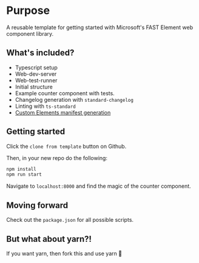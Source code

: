 # Purpose

A reusable template for getting started with Microsoft's FAST Element
web component library.

## What's included?

- Typescript setup
- Web-dev-server
- Web-test-runner
- Initial structure
- Example counter component with tests.
- Changelog generation with `standard-changelog`
- Linting with `ts-standard`
- [Custom Elements manifest generation](https://custom-elements-manifest.open-wc.org/analyzer/getting-started/)

## Getting started

Click the `clone from template` button on Github.

Then, in your new repo do the following:

```bash
npm install
npm run start
```

Navigate to `localhost:8000` and find the magic of the counter
component.

## Moving forward

Check out the `package.json` for all possible scripts.

## But what about yarn?!

If you want yarn, then fork this and use yarn 🤷
